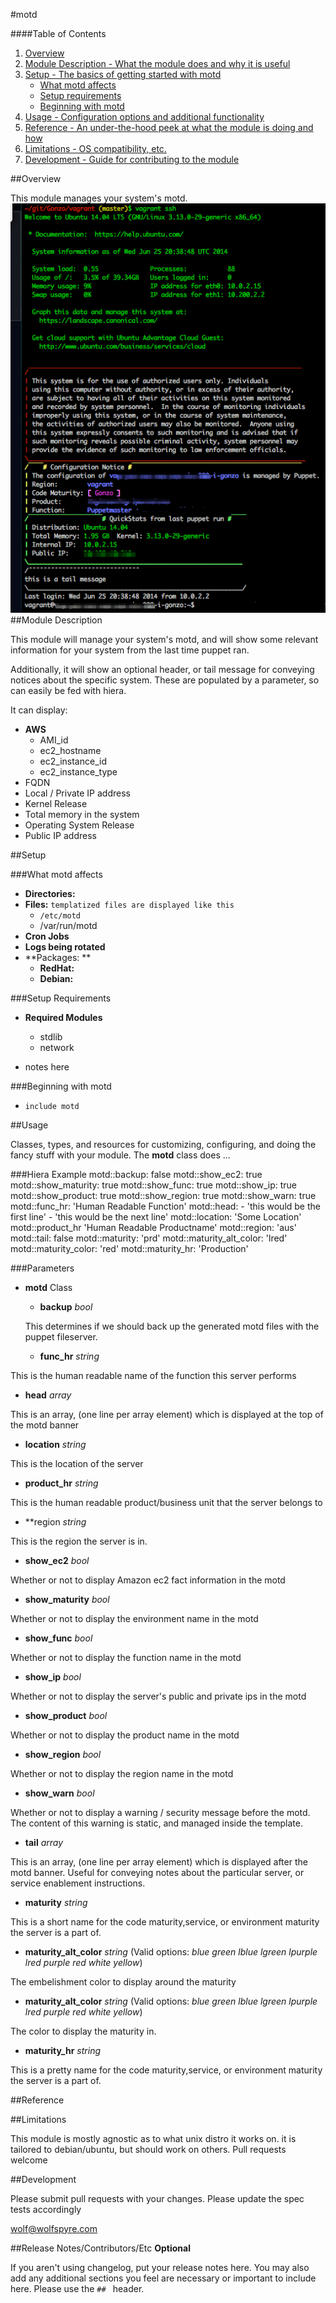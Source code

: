 #motd

####Table of Contents

1. [Overview](#overview)
2. [Module Description - What the module does and why it is useful](#module-description)
3. [Setup - The basics of getting started with motd](#setup)
    * [What motd affects](#what-motd-affects)
    * [Setup requirements](#setup-requirements)
    * [Beginning with motd](#beginning-with-motd)
4. [Usage - Configuration options and additional functionality](#usage)
5. [Reference - An under-the-hood peek at what the module is doing and how](#reference)
5. [Limitations - OS compatibility, etc.](#limitations)
6. [Development - Guide for contributing to the module](#development)

##Overview

This module manages your system's motd.
![screenshot](screenshot/screenshot.jpg)
##Module Description

This module will manage your system's motd, and will show some relevant information for your system from the last time puppet ran.

Additionally, it will show an optional header, or tail message for conveying notices about the specific system. These are populated by a parameter, so can easily be fed with hiera.

It can display:
* **AWS**
  * AMI_id
  * ec2_hostname
  * ec2_instance_id
  * ec2_instance_type
* FQDN
* Local / Private IP address
* Kernel Release
* Total memory in the system
* Operating System Release
* Public IP address

##Setup

###What motd affects

* **Directories:**
* **Files:**  `templatized files are displayed like this`
  * `/etc/motd`
  * /var/run/motd
* **Cron Jobs**
* **Logs being rotated**
* **Packages: **
  * **RedHat:**
  * **Debian:**

###Setup Requirements

* **Required Modules**
  * stdlib
  * network

* notes here

###Beginning with motd

* `include motd`

##Usage

Classes, types, and resources for customizing, configuring, and doing the fancy stuff with your module.
The **motd** class does ...

###Hiera Example
    motd::backup:              false
    motd::show_ec2:            true
    motd::show_maturity:       true
    motd::show_func:           true
    motd::show_ip:             true
    motd::show_product:        true
    motd::show_region:         true
    motd::show_warn:           true
    motd::func_hr:             'Human Readable Function'
    motd::head:
     - 'this would be the first line'
     - 'this would be the next line'
    motd::location:           'Some Location'
    motd::product_hr          'Human Readable Productname'
    motd::region:             'aus'
    motd::tail:               false
    motd::maturity:           'prd'
    motd::maturity_alt_color: 'lred'
    motd::maturity_color:     'red'
    motd::maturity_hr:        'Production'

###Parameters
* **motd** Class
  * **backup** *bool*

  This determines if we should back up the generated motd files with the puppet fileserver.
  * **func_hr** *string*

 This is the human readable name of the function this server performs
  * **head** *array*

 This is an array, (one line per array element) which is displayed at the top of the motd banner
  * **location** *string*

 This is the location of the server
  * **product_hr** *string*

 This is the human readable product/business unit that the server belongs to
  * **region *string*

 This is the region the server is in.
  * **show_ec2** *bool*

 Whether or not to display Amazon ec2 fact information in the motd
  * **show_maturity** *bool*

 Whether or not to display the environment name in the motd
  * **show_func** *bool*

 Whether or not to display the function name in the motd
  * **show_ip** *bool*

 Whether or not to display the server's public and private ips in the motd
  * **show_product** *bool*

 Whether or not to display the product name in the motd
  * **show_region** *bool*

 Whether or not to display the region name in the motd
  * **show_warn** *bool*

 Whether or not to display a warning / security message before the motd. The content of this warning is static, and managed inside the template.
  * **tail** *array*

 This is an array, (one line per array element) which is displayed after the motd banner. Useful for conveying notes about the particular server, or service enablement instructions.
  * **maturity** *string*

 This is a short name for the code maturity,service, or environment maturity the server is a part of.
  * **maturity_alt_color** *string* (Valid options:  *blue* *green* *lblue* *lgreen* *lpurple* *lred* *purple* *red* *white* *yellow*)

 The embelishment color to display around the maturity
  * **maturity_alt_color** *string* (Valid options:  *blue* *green* *lblue* *lgreen* *lpurple* *lred* *purple* *red* *white* *yellow*)

 The color to display the maturity in.
  * **maturity_hr** *string*

 This is a pretty name for the code maturity,service, or environment maturity the server is a part of.

##Reference


##Limitations

This module is mostly agnostic as to what unix distro it works on. it is tailored to debian/ubuntu, but should work on others. Pull requests welcome

##Development

Please submit pull requests with your changes. Please update the spec tests accordingly

<wolf@wolfspyre.com>

##Release Notes/Contributors/Etc **Optional**

If you aren't using changelog, put your release notes here. You may also add any additional sections you feel are necessary or important to include here. Please use the `## ` header.
